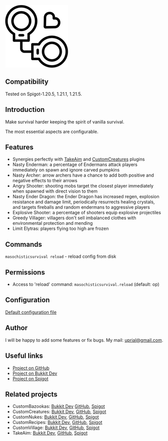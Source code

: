 ![Masochistic Survival Logo](images/masochistic-survival-logo.png)

## Compatibility

Tested on Spigot-1.20.5, 1.21.1, 1.21.5.

## Introduction

Make survival harder keeping the spirit of vanilla survival.

The most essential aspects are configurable.

## Features

* Synergies perfectly with [TakeAim](https://github.com/uprial/takeaim) and [CustomCreatures](https://github.com/uprial/customcreatures) plugins
* Nasty Enderman: a percentage of Endermans attack players immediately on spawn and ignore carved pumpkins
* Nasty Archer: arrow archers have a chance to add both positive and negative effects to their arrows
* Angry Shooter: shooting mobs target the closest player immediately when spawned with direct vision to them
* Nasty Ender Dragon: the Ender Dragon has increased regen, explosion resistance and damage limit, periodically resurrects healing crystals, and targets fireballs and random endermans to aggressive players
* Explosive Shooter: a percentage of shooters equip explosive projectiles 
* Greedy Villager: villagers don't sell imbalanced clothes with environmental protection and mending
* Limit Elytras: players flying too high are frozen

## Commands

`masochisticsurvival reload` - reload config from disk

## Permissions

* Access to 'reload' command:
`masochisticsurvival.reload` (default: op)

## Configuration
[Default configuration file](src/main/resources/config.yml)

## Author
I will be happy to add some features or fix bugs. My mail: uprial@gmail.com.

## Useful links
* [Project on GitHub](https://github.com/uprial/masochisticsurvival)
* [Project on Bukkit Dev](https://legacy.curseforge.com/minecraft/bukkit-plugins/masochisticsurvival)
* [Project on Spigot](https://www.spigotmc.org/resources/masochisticsurvival.124943/)

## Related projects
* CustomBazookas: [Bukkit Dev](https://legacy.curseforge.com/minecraft/bukkit-plugins/custombazookas/) [GitHub](https://github.com/uprial/custombazookas), [Spigot](https://www.spigotmc.org/resources/custombazookas.124997/)
* CustomCreatures: [Bukkit Dev](http://dev.bukkit.org/bukkit-plugins/customcreatures/), [GitHub](https://github.com/uprial/customcreatures), [Spigot](https://www.spigotmc.org/resources/customcreatures.68711/)
* CustomNukes: [Bukkit Dev](http://dev.bukkit.org/bukkit-plugins/customnukes/), [GitHub](https://github.com/uprial/customnukes), [Spigot](https://www.spigotmc.org/resources/customnukes.68710/)
* CustomRecipes: [Bukkit Dev](https://dev.bukkit.org/projects/custom-recipes), [GitHub](https://github.com/uprial/customrecipes/), [Spigot](https://www.spigotmc.org/resources/customrecipes.89435/)
* CustomVillage: [Bukkit Dev](http://dev.bukkit.org/bukkit-plugins/customvillage/), [GitHub](https://github.com/uprial/customvillage/), [Spigot](https://www.spigotmc.org/resources/customvillage.69170/)
* TakeAim: [Bukkit Dev](https://dev.bukkit.org/projects/takeaim), [GitHub](https://github.com/uprial/takeaim), [Spigot](https://www.spigotmc.org/resources/takeaim.68713/)
